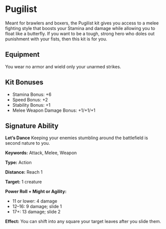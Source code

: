 # Pugilist

Meant for brawlers and boxers, the Pugilist kit gives you access to a melee fighting style that boosts your Stamina and damage while allowing you to float like a butterfly. If you want to be a tough, strong hero who doles out punishment with your fists, then this kit is for you.

## Equipment

You wear no armor and wield only your unarmed strikes.

## Kit Bonuses

-   Stamina Bonus: +6
-   Speed Bonus: +2
-   Stability Bonus: +1
-   Melee Weapon Damage Bonus: +1/+1/+1

## Signature Ability

**Let’s Dance** Keeping your enemies stumbling around the battlefield is second nature to you.

**Keywords:** Attack, Melee, Weapon

**Type:** Action

**Distance:** Reach 1

**Target:** 1 creature

**Power Roll + Might or Agility:**

-   11 or lower: 4 damage
-   12–16: 9 damage; slide 1
-   17+: 13 damage; slide 2

**Effect:** You can shift into any square your target leaves after you slide them.
